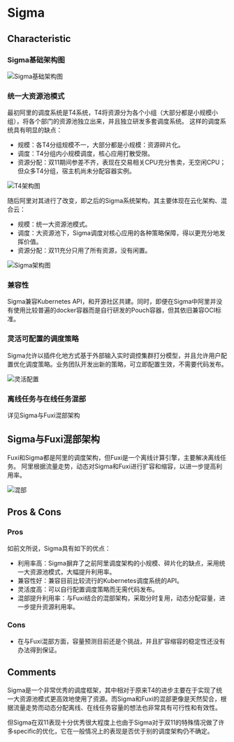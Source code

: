 # Sigma
## Characteristic
### Sigma基础架构图
![Sigma基础架构图](https://github.com/592McAvoy/homework1/blob/master/%E5%9B%BE%E7%89%87/%E6%9E%B6%E6%9E%84%E5%9B%BE.png)
### 统一大资源池模式
最初阿里的调度系统是T4系统，T4将资源分为各个小组（大部分都是小规模小组），将各个部门的资源池独立出来，并且独立研发多套调度系统。
这样的调度系统具有明显的缺点：
- 规模：各T4分组规模不一，大部分都是小规模：资源碎片化。
- 调度：T4分组内小规模调度，核心应用打散受限。
- 资源分配：双11期间参差不齐，表现在交易相关CPU充分售卖，无空闲CPU；但众多T4分组，宿主机尚未分配容器实例。

![T4架构图](https://github.com/592McAvoy/homework1/blob/master/%E5%9B%BE%E7%89%87/T4.png)

随后阿里对其进行了改变，即之后的Sigma系统架构，其主要体现在云化架构、混合云：
- 规模：统一大资源池模式。
- 调度：大资源池下，Sigma调度对核心应用的各种策略保障，得以更充分地发挥价值。
- 资源分配：双11充分只用了所有资源，没有闲置。

![Sigma架构图](https://github.com/592McAvoy/homework1/blob/master/%E5%9B%BE%E7%89%87/Sigma.png)

### 兼容性
Sigma兼容Kubernetes API，和开源社区共建。同时，即便在Sigma中阿里并没有使用比较普遍的docker容器而是自行研发的Pouch容器，但其依旧兼容OCI标准。

### 灵活可配置的调度策略
Sigma允许以插件化地方式基于外部输入实时调控集群打分模型，并且允许用户配置优化调度策略。业务团队开发出新的策略，可立即配置生效，不需要代码发布。

![灵活配置](https://github.com/592McAvoy/homework1/blob/master/%E5%9B%BE%E7%89%87/%E7%81%B5%E6%B4%BB%E9%85%8D%E7%BD%AE.png)

### 离线任务与在线任务混部
详见Sigma与Fuxi混部架构

## Sigma与Fuxi混部架构
Fuxi和Sigma都是阿里的调度架构，但Fuxi是一个离线计算引擎，主要解决离线任务。
阿里根据流量走势，动态对Sigma和Fuxi进行扩容和缩容，以进一步提高利用率。

![混部](https://github.com/592McAvoy/homework1/blob/master/%E5%9B%BE%E7%89%87/%E6%B7%B7%E9%83%A8.png)

## Pros & Cons
### Pros
如前文所说，Sigma具有如下的优点：
- 利用率高：Sigma摒弃了之前阿里调度架构的小规模、碎片化的缺点，采用统一大资源池模式，大幅提升利用率。
- 兼容性好：兼容目前比较流行的Kubernetes调度系统的API。
- 灵活度高：可以自行配置调度策略而无需代码发布。
- 混部提升利用率：与Fuxi结合的混部架构，采取分时复用，动态分配容量，进一步提升资源利用率。

### Cons
- 在与Fuxi混部方面，容量预测目前还是个挑战，并且扩容缩容的稳定性还没有办法得到保证。

## Comments
Sigma是一个非常优秀的调度框架，其中相对于原来T4的进步主要在于实现了统一大资源池模式更高效地使用了资源。而Sigma和Fuxi的混部更像是天然契合，根据流量走势而动态分配离线、在线任务容量的想法也非常具有可行性和有效性。

但Sigma在双11表现十分优秀很大程度上也由于Sigma对于双11的特殊情况做了许多specific的优化，它在一般情况上的表现是否优于别的调度架构仍不确定。
